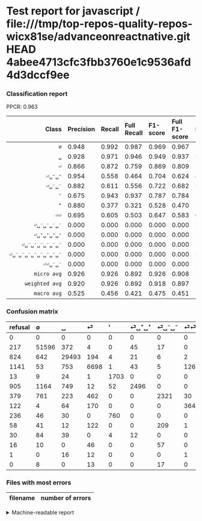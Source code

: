 # Test report for javascript / file:///tmp/top-repos-quality-repos-wicx81se/advanceonreactnative.git HEAD 4abee4713cfc3fbb3760e1c9536afd4d3dccf9ee

### Classification report

PPCR: 0.963

| Class | Precision | Recall | Full Recall | F1-score | Full F1-score | Support | Full Support | PPCR |
|------:|:----------|:-------|:------------|:---------|:---------|:--------|:-------------|:-----|
| `∅` | 0.948| 0.992| 0.987| 0.969| 0.967| 52034| 52251| 0.996 |
| `␣` | 0.928| 0.971| 0.946| 0.949| 0.937| 30362| 31186| 0.974 |
| `⏎` | 0.866| 0.872| 0.759| 0.869| 0.809| 7679| 8820| 0.871 |
| `⏎␣⁺␣⁺` | 0.954| 0.558| 0.464| 0.704| 0.624| 4474| 5379| 0.832 |
| `⏎␣⁻␣⁻` | 0.882| 0.611| 0.556| 0.722| 0.682| 3797| 4176| 0.909 |
| `'` | 0.675| 0.943| 0.937| 0.787| 0.784| 1805| 1818| 0.993 |
| `"` | 0.880| 0.377| 0.321| 0.528| 0.470| 1342| 1578| 0.850 |
| `⏎⏎` | 0.695| 0.605| 0.503| 0.647| 0.583| 602| 724| 0.831 |
| `⏎␣⁻␣⁻␣⁻␣⁻` | 0.000| 0.000| 0.000| 0.000| 0.000| 385| 443| 0.869 |
| `⏎␣⁺␣⁺␣⁺␣⁺` | 0.000| 0.000| 0.000| 0.000| 0.000| 139| 169| 0.822 |
| `⏎␣⁻␣⁻␣⁻␣⁻␣⁻␣⁻` | 0.000| 0.000| 0.000| 0.000| 0.000| 113| 129| 0.876 |
| `⏎␣⁻␣⁻␣⁻␣⁻␣⁻␣⁻␣⁻␣⁻` | 0.000| 0.000| 0.000| 0.000| 0.000| 38| 38| 1.000 |
| `⏎⏎␣⁻␣⁻` | 0.000| 0.000| 0.000| 0.000| 0.000| 29| 30| 0.967 |
| `micro avg` | 0.926| 0.926| 0.892| 0.926| 0.908| 102799| 106741| 0.963 |
| `weighted avg` | 0.920| 0.926| 0.892| 0.918| 0.897| 102799| 106741| 0.963 |
| `macro avg` | 0.525| 0.456| 0.421| 0.475| 0.451| 102799| 106741| 0.963 |

### Confusion matrix

|refusal|  ∅| ␣| ⏎| '| ⏎␣⁺␣⁺| ⏎␣⁻␣⁻| ⏎⏎| "| ⏎␣⁻␣⁻␣⁻␣⁻| ⏎␣⁺␣⁺␣⁺␣⁺| ⏎␣⁻␣⁻␣⁻␣⁻␣⁻␣⁻| ⏎⏎␣⁻␣⁻| ⏎␣⁻␣⁻␣⁻␣⁻␣⁻␣⁻␣⁻␣⁻| 
|:---|:---|:---|:---|:---|:---|:---|:---|:---|:---|:---|:---|:---|:---|
|0 |0 |0 |0 |0 |0 |0 |0 |0 |0 |0 |0 |0 |0 |
|217 |51596 |372 |4 |0 |45 |17 |0 |0 |0 |0 |0 |0 |0 |
|824 |642 |29493 |194 |4 |21 |6 |2 |0 |0 |0 |0 |0 |0 |
|1141 |53 |753 |6698 |1 |43 |5 |126 |0 |0 |0 |0 |0 |0 |
|13 |9 |24 |1 |1703 |0 |0 |0 |68 |0 |0 |0 |0 |0 |
|905 |1164 |749 |12 |52 |2496 |0 |0 |1 |0 |0 |0 |0 |0 |
|379 |761 |223 |462 |0 |0 |2321 |30 |0 |0 |0 |0 |0 |0 |
|122 |4 |64 |170 |0 |0 |0 |364 |0 |0 |0 |0 |0 |0 |
|236 |46 |30 |0 |760 |0 |0 |0 |506 |0 |0 |0 |0 |0 |
|58 |41 |12 |122 |0 |0 |209 |1 |0 |0 |0 |0 |0 |0 |
|30 |84 |39 |0 |4 |12 |0 |0 |0 |0 |0 |0 |0 |0 |
|16 |10 |0 |46 |0 |0 |57 |0 |0 |0 |0 |0 |0 |0 |
|1 |0 |16 |12 |0 |0 |0 |1 |0 |0 |0 |0 |0 |0 |
|0 |8 |0 |13 |0 |0 |17 |0 |0 |0 |0 |0 |0 |0 |

### Files with most errors

| filename | number of errors|
|:----:|:-----|

<details>
    <summary>Machine-readable report</summary>
```json
{
  "cl_report": {"\"": {"f1-score": 0.5279081898800208, "precision": 0.88, "recall": 0.3770491803278688, "support": 1342}, "\u0027": {"f1-score": 0.7867867867867868, "precision": 0.6747226624405706, "recall": 0.9434903047091413, "support": 1805}, "macro avg": {"f1-score": 0.47500499242441996, "precision": 0.5251809716385574, "recall": 0.45612021928391555, "support": 102799}, "micro avg": {"f1-score": 0.9258553098765552, "precision": 0.9258553098765552, "recall": 0.9258553098765552, "support": 102799}, "weighted avg": {"f1-score": 0.91777149503933, "precision": 0.9202421623907515, "recall": 0.9258553098765552, "support": 102799}, "\u2205": {"f1-score": 0.9693758689362341, "precision": 0.9481421588444999, "recall": 0.9915824268747357, "support": 52034}, "\u23ce": {"f1-score": 0.8691364432621813, "precision": 0.8660460305146108, "recall": 0.8722489907540044, "support": 7679}, "\u23ce\u23ce": {"f1-score": 0.6465364120781527, "precision": 0.6946564885496184, "recall": 0.6046511627906976, "support": 602}, "\u23ce\u23ce\u2423\u207b\u2423\u207b": {"f1-score": 0.0, "precision": 0.0, "recall": 0.0, "support": 29}, "\u23ce\u2423\u207a\u2423\u207a": {"f1-score": 0.7039909744746862, "precision": 0.953763851738632, "recall": 0.5578900312919088, "support": 4474}, "\u23ce\u2423\u207a\u2423\u207a\u2423\u207a\u2423\u207a": {"f1-score": 0.0, "precision": 0.0, "recall": 0.0, "support": 139}, "\u23ce\u2423\u207b\u2423\u207b": {"f1-score": 0.7220407528386995, "precision": 0.881838905775076, "recall": 0.611272056887016, "support": 3797}, "\u23ce\u2423\u207b\u2423\u207b\u2423\u207b\u2423\u207b": {"f1-score": 0.0, "precision": 0.0, "recall": 0.0, "support": 385}, "\u23ce\u2423\u207b\u2423\u207b\u2423\u207b\u2423\u207b\u2423\u207b\u2423\u207b": {"f1-score": 0.0, "precision": 0.0, "recall": 0.0, "support": 113}, "\u23ce\u2423\u207b\u2423\u207b\u2423\u207b\u2423\u207b\u2423\u207b\u2423\u207b\u2423\u207b\u2423\u207b": {"f1-score": 0.0, "precision": 0.0, "recall": 0.0, "support": 38}, "\u2423": {"f1-score": 0.9492894732606982, "precision": 0.9281825334382376, "recall": 0.9713786970555299, "support": 30362}},
  "cl_report_full": {"\"": {"f1-score": 0.47004180213655367, "precision": 0.88, "recall": 0.320659062103929, "support": 1578}, "\u0027": {"f1-score": 0.7844311377245509, "precision": 0.6747226624405706, "recall": 0.9367436743674368, "support": 1818}, "macro avg": {"f1-score": 0.45057409476312876, "precision": 0.5251809716385574, "recall": 0.4209672740604749, "support": 106741}, "micro avg": {"f1-score": 0.9084375298272406, "precision": 0.9258553098765552, "recall": 0.8916629973487226, "support": 106741}, "weighted avg": {"f1-score": 0.8965443227230017, "precision": 0.9186467669009416, "recall": 0.8916629973487226, "support": 106741}, "\u2205": {"f1-score": 0.9674038380410428, "precision": 0.9481421588444999, "recall": 0.9874643547491914, "support": 52251}, "\u23ce": {"f1-score": 0.8092303974870122, "precision": 0.8660460305146108, "recall": 0.7594104308390023, "support": 8820}, "\u23ce\u23ce": {"f1-score": 0.5833333333333335, "precision": 0.6946564885496184, "recall": 0.5027624309392266, "support": 724}, "\u23ce\u23ce\u2423\u207b\u2423\u207b": {"f1-score": 0.0, "precision": 0.0, "recall": 0.0, "support": 30}, "\u23ce\u2423\u207a\u2423\u207a": {"f1-score": 0.624312156078039, "precision": 0.953763851738632, "recall": 0.464026770775237, "support": 5379}, "\u23ce\u2423\u207a\u2423\u207a\u2423\u207a\u2423\u207a": {"f1-score": 0.0, "precision": 0.0, "recall": 0.0, "support": 169}, "\u23ce\u2423\u207b\u2423\u207b": {"f1-score": 0.6818448883666275, "precision": 0.881838905775076, "recall": 0.5557950191570882, "support": 4176}, "\u23ce\u2423\u207b\u2423\u207b\u2423\u207b\u2423\u207b": {"f1-score": 0.0, "precision": 0.0, "recall": 0.0, "support": 443}, "\u23ce\u2423\u207b\u2423\u207b\u2423\u207b\u2423\u207b\u2423\u207b\u2423\u207b": {"f1-score": 0.0, "precision": 0.0, "recall": 0.0, "support": 129}, "\u23ce\u2423\u207b\u2423\u207b\u2423\u207b\u2423\u207b\u2423\u207b\u2423\u207b\u2423\u207b\u2423\u207b": {"f1-score": 0.0, "precision": 0.0, "recall": 0.0, "support": 38}, "\u2423": {"f1-score": 0.936865678753514, "precision": 0.9281825334382376, "recall": 0.9457128198550632, "support": 31186}},
  "ppcr": 0.9630694859519772
}
```
</details>
